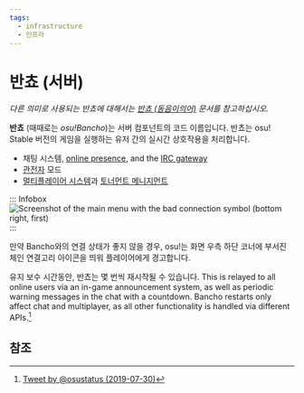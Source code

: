```yaml
---
tags:
  - infrastructure
  - 인프라
---
```


# 반쵸 (서버)

*다른 의미로 사용되는 반쵸에 대해서는 [반쵸 (동음이의어)](/wiki/Disambiguation/Bancho) 문서를 참고하십시오.*

**반쵸** (때때로는 *osu!Bancho*)는 서버 컴포넌트의 코드 이름입니다. 반쵸는 osu! Stable 버전의 게임을 실행하는 유저 간의 실시간 상호작용을 처리합니다.

- 채팅 시스템, [online presence](/wiki/Client/Interface/Chat_console#extended-chat-console), and the [IRC gateway](/wiki/Community/Internet_Relay_Chat)
- [관전자](/wiki/Gameplay/Spectating) 모드
- [멀티플레이어 시스템](/wiki/Client/Interface/Multiplayer)과 [토너먼트 메니지먼트](/wiki/osu!_tournament_client/osu!tourney/Tournament_management_commands)

::: Infobox
![](img/connection-warning.png "Screenshot of the main menu with the bad connection symbol (bottom right, first)")
:::

만약 Bancho와의 연결 상태가 좋지 않을 경우, osu!는 화면 우측 하단 코너에 부서진 체인 연결고리 아이콘을 띄워 플레이어에게 경고합니다.

유지 보수 시간동안, 반쵸는 몇 번씩 재시작될 수 있습니다. This is relayed to all online users via an in-game announcement system, as well as periodic warning messages in the chat with a countdown. Bancho restarts only affect chat and multiplayer, as all other functionality is handled via different APIs.[^score-upload-ref]

## 참조

[^score-upload-ref]: [Tweet by @osustatus (2019-07-30)](https://twitter.com/osustatus/status/1156092746685243392)
